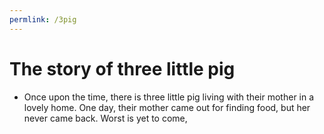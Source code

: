 ```yaml
---
permlink: /3pig
---
```

# The story of three little pig
- Once upon the time, there is three little pig living with their mother in a lovely home. One day, their mother came out for finding food, but her never came back. Worst is yet to come, 